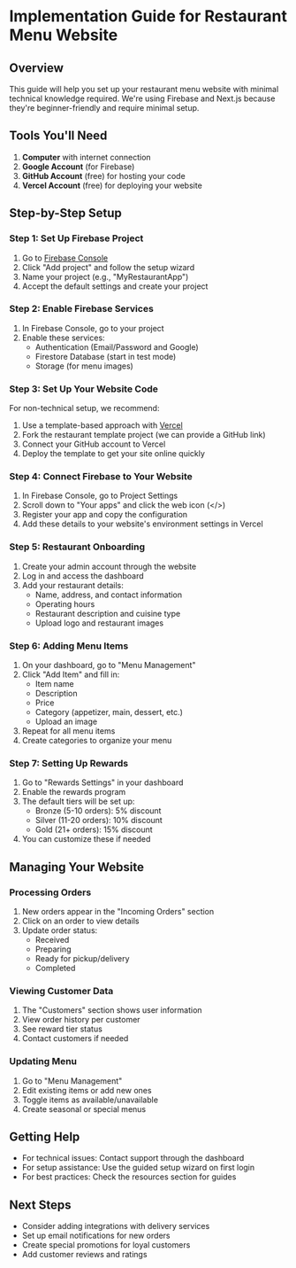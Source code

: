 # Implementation Guide for Restaurant Menu Website

## Overview
This guide will help you set up your restaurant menu website with minimal technical knowledge required. We're using Firebase and Next.js because they're beginner-friendly and require minimal setup.

## Tools You'll Need
1. **Computer** with internet connection
2. **Google Account** (for Firebase)
3. **GitHub Account** (free) for hosting your code
4. **Vercel Account** (free) for deploying your website

## Step-by-Step Setup

### Step 1: Set Up Firebase Project
1. Go to [Firebase Console](https://console.firebase.google.com/)
2. Click "Add project" and follow the setup wizard
3. Name your project (e.g., "MyRestaurantApp")
4. Accept the default settings and create your project

### Step 2: Enable Firebase Services
1. In Firebase Console, go to your project
2. Enable these services:
   - Authentication (Email/Password and Google)
   - Firestore Database (start in test mode)
   - Storage (for menu images)

### Step 3: Set Up Your Website Code
For non-technical setup, we recommend:
1. Use a template-based approach with [Vercel](https://vercel.com)
2. Fork the restaurant template project (we can provide a GitHub link)
3. Connect your GitHub account to Vercel
4. Deploy the template to get your site online quickly

### Step 4: Connect Firebase to Your Website
1. In Firebase Console, go to Project Settings
2. Scroll down to "Your apps" and click the web icon (</>) 
3. Register your app and copy the configuration
4. Add these details to your website's environment settings in Vercel

### Step 5: Restaurant Onboarding
1. Create your admin account through the website
2. Log in and access the dashboard
3. Add your restaurant details:
   - Name, address, and contact information
   - Operating hours
   - Restaurant description and cuisine type
   - Upload logo and restaurant images

### Step 6: Adding Menu Items
1. On your dashboard, go to "Menu Management"
2. Click "Add Item" and fill in:
   - Item name
   - Description
   - Price
   - Category (appetizer, main, dessert, etc.)
   - Upload an image
3. Repeat for all menu items
4. Create categories to organize your menu

### Step 7: Setting Up Rewards
1. Go to "Rewards Settings" in your dashboard
2. Enable the rewards program
3. The default tiers will be set up:
   - Bronze (5-10 orders): 5% discount
   - Silver (11-20 orders): 10% discount
   - Gold (21+ orders): 15% discount
4. You can customize these if needed

## Managing Your Website

### Processing Orders
1. New orders appear in the "Incoming Orders" section
2. Click on an order to view details
3. Update order status:
   - Received
   - Preparing
   - Ready for pickup/delivery
   - Completed

### Viewing Customer Data
1. The "Customers" section shows user information
2. View order history per customer
3. See reward tier status
4. Contact customers if needed

### Updating Menu
1. Go to "Menu Management"
2. Edit existing items or add new ones
3. Toggle items as available/unavailable
4. Create seasonal or special menus

## Getting Help
- For technical issues: Contact support through the dashboard
- For setup assistance: Use the guided setup wizard on first login
- For best practices: Check the resources section for guides

## Next Steps
- Consider adding integrations with delivery services
- Set up email notifications for new orders
- Create special promotions for loyal customers
- Add customer reviews and ratings 